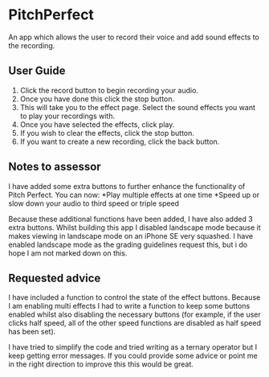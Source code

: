 # PitchPerfect

An app which allows the user to record their voice and add sound effects to the recording.

## User Guide

1. Click the record button to begin recording your audio.
2. Once you have done this click the stop button.
3. This will take you to the effect page. Select the sound effects you want to play your recordings with.
4. Once you have selected the effects, click play.
5. If you wish to clear the effects, click the stop button.
6. If you want to create a new recording, click the back button.

## Notes to assessor

I have added some extra buttons to further enhance the functionality of Pitch Perfect. You can now:
*Play multiple effects at one time
*Speed up or slow down your audio to third speed or triple speed

Because these additional functions have been added, I have also added 3 extra buttons. Whilst building this app I disabled landscape mode because it makes viewing in landscape mode on an iPhone SE very squashed. I have enabled landscape mode as the grading guidelines request this, but i do hope I am not marked down on this.

## Requested advice

I have included a function to control the state of the effect buttons. Because I am enabling multi effects I had to write a function to keep some buttons enabled whilst also disabling the necessary buttons (for example, if the user clicks half speed, all of the other speed functions are disabled as half speed has been set).

I have tried to simplify the code and tried writing as a ternary operator but I keep getting error messages. If you could provide some advice or point me in the right direction to improve this this would be great.
